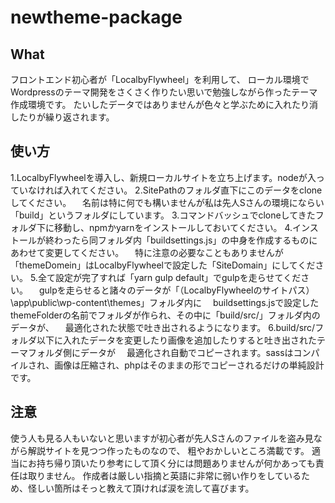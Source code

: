 # newtheme-package

## What
フロントエンド初心者が「LocalbyFlywheel」を利用して、
ローカル環境でWordpressのテーマ開発をさくさく作りたい思いで勉強しながら作ったテーマ作成環境です。
たいしたデータではありませんが色々と学ぶために入れたり消したりが繰り返されます。

## 使い方
1.LocalbyFlywheelを導入し、新規ローカルサイトを立ち上げます。nodeが入っていなければ入れてください。
2.SitePathのフォルダ直下にこのデータをcloneしてください。
　名前は特に何でも構いませんが私は先人Sさんの環境にならい「build」というフォルダにしています。
3.コマンドバッシュでcloneしてきたフォルダ下に移動し、npmかyarnをインストールしておいてください。
4.インストールが終わったら同フォルダ内「buildsettings.js」の中身を作成するものにあわせて変更してください。
　特に注意の必要なこともありませんが「themeDomein」はLocalbyFlywheelで設定した「SiteDomain」にしてください。
5.全て設定が完了すれば「yarn gulp default」でgulpを走らせてください。
　gulpを走らせると諸々のデータが「（LocalbyFlywheelのサイトパス）\app\public\wp-content\themes」フォルダ内に
　buildsettings.jsで設定したthemeFolderの名前でフォルダが作られ、その中に「build/src/」フォルダ内のデータが、
　最適化された状態で吐き出されるようになります。
6.build/src/フォルダ以下に入れたデータを変更したり画像を追加したりすると吐き出されたテーマフォルダ側にデータが
　最適化され自動でコピーされます。sassはコンパイルされ、画像は圧縮され、phpはそのままの形でコピーされるだけの単純設計です。

## 注意
使う人も見る人もいないと思いますが初心者が先人Sさんのファイルを盗み見ながら解説サイトを見つつ作ったものなので、
粗やおかしいところ満載です。
適当にお持ち帰り頂いたり参考にして頂く分には問題ありませんが何かあっても責任は取りません。
作成者は厳しい指摘と英語に非常に弱い作りをしているため、怪しい箇所はそっと教えて頂ければ涙を流して喜びます。